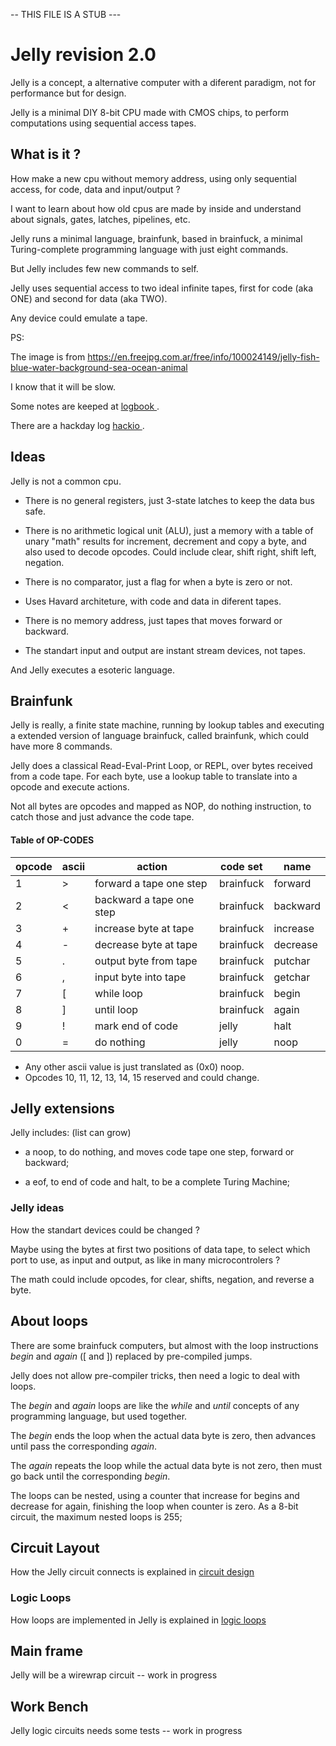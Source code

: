 -- THIS FILE IS A STUB ---

# Jelly revision 2.0

Jelly is a concept, a alternative computer with a diferent paradigm, not for performance but for design.

Jelly is a minimal DIY 8-bit CPU made with CMOS chips, to perform computations using sequential access tapes.

## What is it ?

How make a new cpu without memory address, using only sequential access, for code, data and input/output ?

I want to learn about how old cpus are made by inside and understand about signals, gates, latches, pipelines, etc.

Jelly runs a minimal language, brainfunk, based in brainfuck, a minimal Turing-complete programming language with just eight commands. 

But Jelly includes few new commands to self.

Jelly uses sequential access to two ideal infinite tapes, first for code (aka ONE) and second for data (aka TWO). 

Any device could emulate a tape.

PS: 

The image is from https://en.freejpg.com.ar/free/info/100024149/jelly-fish-blue-water-background-sea-ocean-animal

I know that it will be slow.

Some notes are keeped at [ logbook ](https://github.com/agsb/jelly/blob/main/documents/LogBook.md).

There are a hackday log [ hackio ](https://hackaday.io/project/186689-jelly).

## Ideas

Jelly is not a common cpu.

- There is no general registers, just 3-state latches to keep the data bus safe. 

- There is no arithmetic logical unit (ALU), just a memory with a table of unary "math" results for increment, decrement and copy a byte, and also used to decode opcodes. Could include clear, shift right, shift left, negation.

- There is no comparator, just a flag for when a byte is zero or not.

- Uses Havard architeture, with code and data in diferent tapes.

- There is no memory address, just tapes that moves forward or backward.

- The standart input and output are instant stream devices, not tapes. 

And Jelly executes a esoteric language.

## Brainfunk

Jelly is really, a finite state machine, running by lookup tables and executing a extended version of language brainfuck, called brainfunk, which could have more 8 commands.

Jelly does a classical Read-Eval-Print Loop, or REPL, over bytes received from a code tape. For each byte, use a lookup table to translate into a opcode and execute actions. 

Not all bytes are opcodes and mapped as NOP, do nothing instruction, to catch those and just advance the code tape.

#### Table of OP-CODES
| opcode | ascii | action | code set | name |
| --- | --- | --- | --- | --- |
| 1 | \> | forward a tape one step | brainfuck | forward |
| 2 | \< | backward a tape one step | brainfuck | backward |
| 3 | \+ | increase byte at tape | brainfuck | increase |
| 4 | \- | decrease byte at tape | brainfuck | decrease |
| 5 | \. | output byte from tape | brainfuck | putchar |
| 6 | \, | input byte into tape | brainfuck | getchar |
| 7 | \[ | while loop  | brainfuck | begin |
| 8 | \] | until loop  | brainfuck | again |
| 9 | \! | mark end of code | jelly | halt |
| 0 | \= | do nothing | jelly | noop |

- Any other ascii value is just translated as (0x0) noop.
- Opcodes 10, 11, 12, 13, 14, 15 reserved and could change.

## Jelly extensions

Jelly includes: (list can grow)

  - a noop, to do nothing, and moves code tape one step, forward or backward;
  
  - a eof, to end of code and halt, to be a complete Turing Machine;

### Jelly ideas

How the standart devices could be changed ? 

Maybe using the bytes at first two positions of data tape, to select which port to use, as input and output, as like in many microcontrolers ?

The math could include opcodes, for clear, shifts, negation, and reverse a byte.

## About loops

There are some brainfuck computers, but almost with the loop instructions _begin_ and _again_ (\[ and \]) replaced by pre-compiled jumps. 

Jelly does not allow pre-compiler tricks, then need a logic to deal with loops.

The _begin_ and _again_ loops are like the _while_ and _until_ concepts of any programming language, but used together.

The _begin_ ends the loop when the actual data byte is zero, then advances until pass the corresponding _again_. 

The _again_ repeats the loop while the actual data byte is not zero, then must go back until the corresponding _begin_.

The loops can be nested, using a counter that increase for begins and decrease for again, finishing the loop when counter is zero. As a 8-bit circuit, the maximum nested loops is 255;

## Circuit Layout

How the Jelly circuit connects is explained in [circuit design](documents/CircuitDesign.md)

### Logic Loops

How loops are implemented in Jelly is explained in [logic loops](documents/LogicLoop.md)

## Main frame

Jelly will be a wirewrap circuit -- work in progress

## Work Bench

Jelly logic circuits needs some tests -- work in progress

